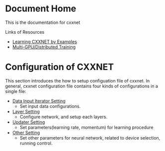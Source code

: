 Document Home
====
This is the documentation for cxxnet

Links of Resources
* [Learning CXXNET by Examples](../example)
* [Multi-GPU/Distributed Training](multigpu.md)

Configuration of CXXNET
====
This section introduces the how to setup configuation file of cxxnet.
In general, cxxnet configuration file contains four kinds of configurations in a single file:
* [Data Input Iterator Setting](io.md)
  - Set input data configurations.
* [Layer Setting](layer.md)
  - Configure network, and setup each layers.
* [Updater Setting](updater.md)
  - Set parameters(learning rate, momentum) for learning procedure
* [Other Setting](other.md)
  - Set other parameters for neural network, related to device selection, running control.
